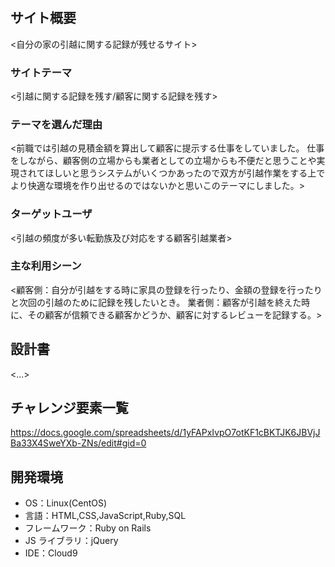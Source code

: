 # <MOVING>

## サイト概要

<自分の家の引越に関する記録が残せるサイト>

### サイトテーマ

<引越に関する記録を残す/顧客に関する記録を残す>

### テーマを選んだ理由

<前職では引越の見積金額を算出して顧客に提示する仕事をしていました。
仕事をしながら、顧客側の立場からも業者としての立場からも不便だと思うことや実現されてほしいと思うシステムがいくつかあったので双方が引越作業をする上でより快適な環境を作り出せるのではないかと思いこのテーマにしました。>

### ターゲットユーザ

<引越の頻度が多い転勤族及び対応をする顧客引越業者>

### 主な利用シーン

<顧客側：自分が引越をする時に家具の登録を行ったり、金額の登録を行ったりと次回の引越のために記録を残したいとき。
業者側：顧客が引越を終えた時に、その顧客が信頼できる顧客かどうか、顧客に対するレビューを記録する。>

## 設計書

<...>

## チャレンジ要素一覧

https://docs.google.com/spreadsheets/d/1yFAPxIvpO7otKF1cBKTJK6JBVjJBa33X4SweYXb-ZNs/edit#gid=0

## 開発環境

- OS：Linux(CentOS)
- 言語：HTML,CSS,JavaScript,Ruby,SQL
- フレームワーク：Ruby on Rails
- JS ライブラリ：jQuery
- IDE：Cloud9


